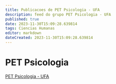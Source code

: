 ```yaml
---
title: Publicacoes de PET Psicologia - UFA 
description: feed do grupo PET Psicologia - UFA
published: true
date: 2023-11-30T15:09:28.639814
tags: Ciencias Humanas
editor: markdown
dateCreated: 2023-11-30T15:09:28.639814
---
```


# PET Psicologia
[PET Psicologia - UFA](/grupo/88PETPsicologiaUFA.md)